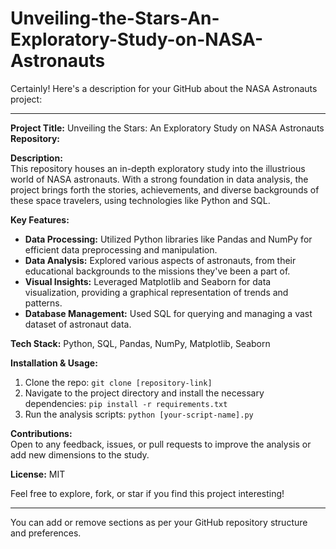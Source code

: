 # Unveiling-the-Stars-An-Exploratory-Study-on-NASA-Astronauts

Certainly! Here's a description for your GitHub about the NASA Astronauts project:

---

**Project Title:** Unveiling the Stars: An Exploratory Study on NASA Astronauts  
**Repository:** 

**Description:**  
This repository houses an in-depth exploratory study into the illustrious world of NASA astronauts. With a strong foundation in data analysis, the project brings forth the stories, achievements, and diverse backgrounds of these space travelers, using technologies like Python and SQL.

**Key Features:**  
- **Data Processing:** Utilized Python libraries like Pandas and NumPy for efficient data preprocessing and manipulation.
- **Data Analysis:** Explored various aspects of astronauts, from their educational backgrounds to the missions they've been a part of.
- **Visual Insights:** Leveraged Matplotlib and Seaborn for data visualization, providing a graphical representation of trends and patterns.
- **Database Management:** Used SQL for querying and managing a vast dataset of astronaut data.

**Tech Stack:** Python, SQL, Pandas, NumPy, Matplotlib, Seaborn

**Installation & Usage:**  
1. Clone the repo: `git clone [repository-link]`
2. Navigate to the project directory and install the necessary dependencies: `pip install -r requirements.txt`
3. Run the analysis scripts: `python [your-script-name].py`

**Contributions:**  
Open to any feedback, issues, or pull requests to improve the analysis or add new dimensions to the study. 

**License:** MIT

Feel free to explore, fork, or star if you find this project interesting!

---

You can add or remove sections as per your GitHub repository structure and preferences.
